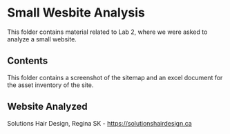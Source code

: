 # Small Wesbite Analysis

This folder contains material related to Lab 2, where we were asked to analyze a small website.

## Contents

This folder contains a screenshot of the sitemap and an excel document for the asset inventory of the site.

## Website Analyzed

Solutions Hair Design, Regina SK - https://solutionshairdesign.ca
